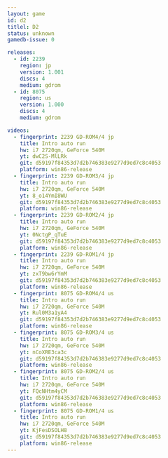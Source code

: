 ```yaml
---
layout: game
id: d2
titlel: D2
status: unknown
gamedb-issue: 0

releases:
  - id: 2239
    region: jp
    version: 1.001
    discs: 4
    medium: gdrom
  - id: 8075
    region: us
    version: 1.000
    discs: 4
    medium: gdrom

videos:
  - fingerprint: 2239 GD-ROM4/4 jp
    title: Intro auto run
    hw: i7 2720qm, GeForce 540M
    yt: dwC2S-MlLRk
    git: d59197f84353d7d2b746383e9277d9ed7c8c4053
    platform: win86-release
  - fingerprint: 2239 GD-ROM3/4 jp
    title: Intro auto run
    hw: i7 2720qm, GeForce 540M
    yt: 8_o14YmI8WU
    git: d59197f84353d7d2b746383e9277d9ed7c8c4053
    platform: win86-release
  - fingerprint: 2239 GD-ROM2/4 jp
    title: Intro auto run
    hw: i7 2720qm, GeForce 540M
    yt: 0NctgP_qTuE
    git: d59197f84353d7d2b746383e9277d9ed7c8c4053
    platform: win86-release
  - fingerprint: 2239 GD-ROM1/4 jp
    title: Intro auto run
    hw: i7 2720qm, GeForce 540M
    yt: zxT9bw6rYmM
    git: d59197f84353d7d2b746383e9277d9ed7c8c4053
    platform: win86-release
  - fingerprint: 8075 GD-ROM4/4 us
    title: Intro auto run
    hw: i7 2720qm, GeForce 540M
    yt: Rul0M3a1yA4
    git: d59197f84353d7d2b746383e9277d9ed7c8c4053
    platform: win86-release
  - fingerprint: 8075 GD-ROM3/4 us
    title: Intro auto run
    hw: i7 2720qm, GeForce 540M
    yt: nCoXRE3ca3c
    git: d59197f84353d7d2b746383e9277d9ed7c8c4053
    platform: win86-release
  - fingerprint: 8075 GD-ROM2/4 us
    title: Intro auto run
    hw: i7 2720qm, GeForce 540M
    yt: FQcNHtm4yCM
    git: d59197f84353d7d2b746383e9277d9ed7c8c4053
    platform: win86-release
  - fingerprint: 8075 GD-ROM1/4 us
    title: Intro auto run
    hw: i7 2720qm, GeForce 540M
    yt: KjFesDSOLH8
    git: d59197f84353d7d2b746383e9277d9ed7c8c4053
    platform: win86-release
---
```

